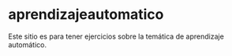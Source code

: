 # aprendizajeautomatico
Este sitio es para tener ejercicios sobre la temática de aprendizaje automático.
